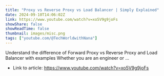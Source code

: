 ```yaml
---
title: "Proxy vs Reverse Proxy vs Load Balancer | Simply Explained"
date: 2024-09-10T14:06:02Z
link: https://www.youtube.com/watch?v=xo5V9g9joFs
showShare: false
showReadTime: false
thumbnail: images/misc.png
tags: ["youtube.com/@TechWorldwithNana"]
---
```

Understand the difference of Forward Proxy vs Reverse Proxy and Load Balancer with examples Whether you are an engineer or ...

- Link to article: https://www.youtube.com/watch?v=xo5V9g9joFs